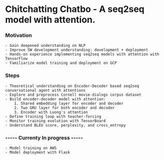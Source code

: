 # Chitchatting Chatbo - A seq2seq model with attention.

### Motivation
	- Gain deepened understanding on NLP
	- Improve SW development understanding: development + deployment
	- Hands-on experience implementing seq2seq models with attention with TensorFlow
	- Familiarize model training and deployment on GCP

### Steps
	- Theoretical understanding on Encoder-Decoder based seq2seq conversational agent with attentions
	- Explore and preprocess Cornell movie-dialogs corpus dataset
	- Build encoder-decoder model with attention:
		1. Shared embedding layer for encoder and decoder
		2. Two GRU layer for both encoder and decoder
		3. Encoder with Luong's attention
	- Define training loop with teacher-forcing
	- Monitor training evolution with TensorBoard
	- Understand BLEU score, perplexity, and cross_entropy

### 	----- Currenty In progress -----

	- Model training on AWS
	- Model deployment with Flask
